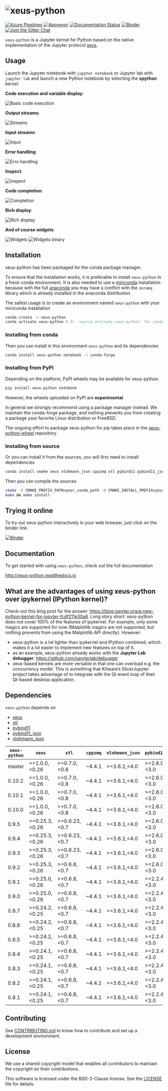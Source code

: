 # ![xeus-python](docs/source/xeus-python.svg)

[![Azure Pipelines](https://dev.azure.com/jupyter-xeus/jupyter-xeus/_apis/build/status/jupyter-xeus.xeus-python?branchName=master)](https://dev.azure.com/jupyter-xeus/jupyter-xeus/_build/latest?definitionId=2&branchName=master)
[![Appveyor](https://ci.appveyor.com/api/projects/status/vy6rhqdw24pjduip?svg=true)](https://ci.appveyor.com/project/jupyter-xeus/xeus-python)
[![Documentation Status](http://readthedocs.org/projects/xeus-python/badge/?version=latest)](https://xeus-python.readthedocs.io/en/latest/?badge=latest)
[![Binder](https://mybinder.org/badge_logo.svg)](https://mybinder.org/v2/gh/jupyter-xeus/xeus-python/stable?urlpath=/lab/tree/notebooks/xeus-python.ipynb)
[![Join the Gitter Chat](https://badges.gitter.im/Join%20Chat.svg)](https://gitter.im/QuantStack/Lobby?utm_source=badge&utm_medium=badge&utm_campaign=pr-badge&utm_content=badge)

`xeus-python` is a Jupyter kernel for Python based on the native implementation of the Jupyter protocol [xeus](https://github.com/jupyter-xeus/xeus).

## Usage

Launch the Jupyter notebook with `jupyter notebook` or Jupyter lab with `jupyter lab` and launch a new Python notebook by selecting the **xpython** kernel.

**Code execution and variable display**:

![Basic code execution](docs/source/code_exec.gif)

**Output streams**:

![Streams](docs/source/streams.gif)

**Input streams**:

![Input](docs/source/input.gif)

**Error handling**:

![Erro handling](docs/source/error.gif)

**Inspect**:

![Inspect](docs/source/inspect.gif)

**Code completion**:

![Completion](docs/source/code_completion.gif)

**Rich display**:

![Rich display](docs/source/rich_disp.gif)

**And of course widgets**:

![Widgets](docs/source/widgets.gif)
![Widgets binary](docs/source/binary.gif)


## Installation

xeus-python has been packaged for the conda package manager.

To ensure that the installation works, it is preferable to install `xeus-python` in a fresh conda environment. It is also needed to use a [miniconda](https://conda.io/miniconda.html) installation because with the full [anaconda](https://www.anaconda.com/) you may have a conflict with the `zeromq` library which is already installed in the anaconda distribution.


The safest usage is to create an environment named `xeus-python` with your miniconda installation

```bash
conda create -n xeus-python
conda activate xeus-python # Or `source activate xeus-python` for conda < 4.6
```

### Installing from conda

Then you can install in this environment `xeus-python` and its dependencies

```bash
conda install xeus-python notebook -c conda-forge
```

### Installing from PyPI

Depending on the platform, PyPI wheels may be available for xeus-python.

```bash
pip install xeus-python notebook
```

However, the wheels uploaded on PyPI are **experimental**.

In general we strongly recommend using a package manager instead. We maintain the conda-forge package,
and nothing prevents you from creating a package your favorite Linux distribution or FreeBSD.

The ongoing effort to package xeus-python for pip takes place in the [xeus-python-wheel](https://github.com/jupyter-xeus/xeus-python-wheel) repository.

### Installing from source

Or you can install it from the sources, you will first need to install dependencies

```bash
conda install cmake xeus nlohmann_json cppzmq xtl pybind11 pybind11_json jedi pygments notebook -c conda-forge
```

Then you can compile the sources

```bash
cmake -D CMAKE_PREFIX_PATH=your_conda_path -D CMAKE_INSTALL_PREFIX=your_conda_path -D PYTHON_EXECUTABLE=`which python`
make && make install
```

## Trying it online

To try out xeus-python interactively in your web browser, just click on the binder
link:

[![Binder](binder-logo.svg)](https://mybinder.org/v2/gh/jupyter-xeus/xeus-python/stable?urlpath=/lab/tree/notebooks/xeus-python.ipynb)

## Documentation

To get started with using `xeus-python`, check out the full documentation

http://xeus-python.readthedocs.io

## What are the advantages of using xeus-python over ipykernel (IPython kernel)?

Check-out this blog post for the answer: https://blog.jupyter.org/a-new-python-kernel-for-jupyter-fcdf211e30a8.
Long story short:
xeus-python does not cover 100% of the features of ipykernel. For example, only some magics are supported for now (Matplotlib magics are not supported, but nothing prevents from using the Matplotlib API directly). However:

- xeus-python is a lot lighter than ipykernel and IPython combined, which makes it a lot easier to implement new features on top of it.
- as an example, xeus-python already works with the **Jupyter Lab debugger**: https://github.com/jupyterlab/debugger
- xeus-based kernels are more versatile in that one can overload e.g. the concurrency model. This is something that Kitware’s SlicerJupyter project takes advantage of to integrate with the Qt event loop of their Qt-based desktop application.

## Dependencies

``xeus-python`` depends on

 - [xeus](https://github.com/jupyter-xeus/xeus)
 - [xtl](https://github.com/xtensor-stack/xtl)
 - [pybind11](https://github.com/pybind/pybind11)
 - [pybind11_json](https://github.com/pybind/pybind11_json)
 - [nlohmann_json](https://github.com/nlohmann/json)


| `xeus-python`|   `xeus`         |      `xtl`      | `cppzmq` | `nlohmann_json` | `pybind11`     | `pybind11_json`   | `jedi`            | `pygments`        | `ptvsd` | `debugpy` |
|--------------|------------------|-----------------|----------|-----------------|----------------|-------------------|-------------------|-------------------|---------|-----------|
|  master      |  >=1.0.0,<0.26   |  >=0.7.0,<0.8   | ~4.4.1   | >=3.6.1,<4.0    | >=2.6.0,<3.0   | >=0.2.6,<0.3      | >=0.15.1,<0.19    | >=2.3.1,<3.0.0    |         | >=1.1.0   |
|  0.10.2      |  >=1.0.0,<0.26   |  >=0.7.0,<0.8   | ~4.4.1   | >=3.6.1,<4.0    | >=2.6.0,<3.0   | >=0.2.6,<0.3      | >=0.15.1,<0.19    | >=2.3.1,<3.0.0    |         | >=1.1.0   |
|  0.10.1      |  >=1.0.0,<0.26   |  >=0.7.0,<0.8   | ~4.4.1   | >=3.6.1,<4.0    | >=2.6.0,<3.0   | >=0.2.6,<0.3      | >=0.18.0,<0.19    | >=2.3.1,<3.0.0    |         | >=1.1.0   |
|  0.10.0      |  >=1.0.0,<0.26   |  >=0.7.0,<0.8   | ~4.4.1   | >=3.6.1,<4.0    | >=2.6.0,<3.0   | >=0.2.6,<0.3      | >=0.18.0,<0.19    | >=2.3.1,<3.0.0    |         | >=1.1.0   |
|  0.9.5       |  >=0.25.3,<0.26  |  >=0.6.23,<0.7  | ~4.4.1   | >=3.6.1,<4.0    | >=2.6.0,<3.0   | >=0.2.6,<0.3      | >=0.18.0,<0.19    | >=2.3.1,<3.0.0    |         | >=1.1.0   |
|  0.9.4       |  >=0.25.3,<0.26  |  >=0.6.23,<0.7  | ~4.4.1   | >=3.6.1,<4.0    | >=2.6.0,<3.0   | >=0.2.6,<0.3      | >=0.15.1,<0.18    | >=2.3.1,<3.0.0    |         | >=1.1.0   |
|  0.9.3       |  >=0.25.3,<0.26  |  >=0.6.23,<0.7  | ~4.4.1   | >=3.6.1,<4.0    | >=2.6.0,<3.0   | >=0.2.6,<0.3      | >=0.15.1          | >=2.3.1,<3.0.0    |         | >=1.1.0   |
|  0.9.2       |  >=0.25.3,<0.26  |  >=0.6.8,<0.7   | ~4.4.1   | >=3.6.1,<4.0    | >=2.6.0,<3.0   | >=0.2.6,<0.3      | >=0.15.1          | >=2.3.1,<3.0.0    |         | >=1.1.0   |
|  0.9.1       |  >=0.25.0,<0.26  |  >=0.6.8,<0.7   | ~4.4.1   | >=3.6.1,<4.0    | >=2.2.4,<3.0   | >=0.2.6,<0.3      | >=0.15.1          | >=2.3.1,<3.0.0    |         | >=1.1.0   |
|  0.9.0       |  >=0.25.0,<0.26  |  >=0.6.8,<0.7   | ~4.4.1   | >=3.6.1,<4.0    | >=2.2.4,<3.0   | >=0.2.6,<0.3      | >=0.15.1          | >=2.3.1,<3.0.0    |         | >=1.1.0   |
|  0.8.7       |  >=0.24.2,<0.25  |  >=0.6.8,<0.7   | ~4.4.1   | >=3.6.1,<4.0    | >=2.2.4,<3.0   | >=0.2.6,<0.3      | >=0.15.1          | >=2.3.1,<3.0.0    |         | >=1.1.0   |
|  0.8.6       |  >=0.24.2,<0.25  |  >=0.6.8,<0.7   | ~4.4.1   | >=3.6.1,<4.0    | >=2.2.4,<3.0   | >=0.2.6,<0.3      | >=0.15.1,<0.16.0  | >=2.3.1,<3.0.0    | >=4.3.2 |           |
|  0.8.5       |  >=0.24.2,<0.25  |  >=0.6.8,<0.7   | ~4.4.1   | >=3.6.1,<4.0    | >=2.2.4,<3.0   | >=0.2.6,<0.3      | >=0.15.1,<0.16.0  | >=2.3.1,<3.0.0    | >=4.3.2 |           |
|  0.8.4       |  >=0.24.1,<0.25  |  >=0.6.8,<0.7   | ~4.4.1   | >=3.6.1,<4.0    | >=2.2.4,<3.0   | >=0.2.6,<0.3      | >=0.15.1,<0.16.0  | >=2.3.1,<3.0.0    | >=4.3.2 |           |
|  0.8.3       |  >=0.24.1,<0.25  |  >=0.6.8,<0.7   | ~4.4.1   | >=3.6.1,<4.0    | >=2.2.4,<3.0   | >=0.2.6,<0.3      | >=0.15.1,<0.16.0  | >=2.3.1,<3.0.0    | >=4.3.2 |           |
|  0.8.2       |  >=0.24.1,<0.25  |  >=0.6.8,<0.7   | ~4.4.1   | >=3.6.1,<4.0    | >=2.2.4,<3.0   | >=0.2.6,<0.3      | >=0.15.1,<0.16.0  | >=2.3.1,<3.0.0    | >=4.3.2 |           |
|  0.8.1       |  >=0.24.1,<0.25  |  >=0.6.8,<0.7   | ~4.4.1   | >=3.6.1,<4.0    | >=2.2.4,<3.0   | >=0.2.6,<0.3      | >=0.15.1,<0.16.0  | >=2.3.1,<3.0.0    | >=4.3.2 |           |


## Contributing

See [CONTRIBUTING.md](./CONTRIBUTING.md) to know how to contribute and set up a development environment.

## License

We use a shared copyright model that enables all contributors to maintain the
copyright on their contributions.

This software is licensed under the BSD-3-Clause license. See the [LICENSE](LICENSE) file for details.
